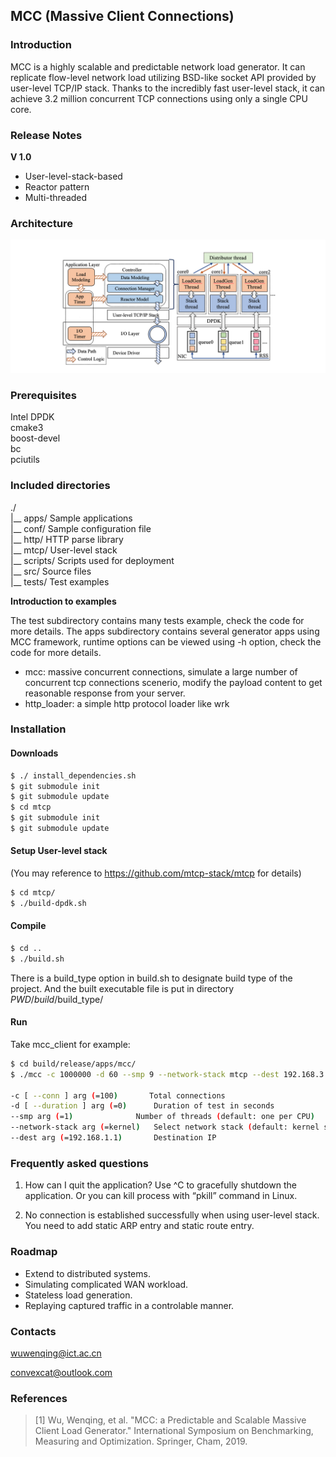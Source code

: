 ## MCC (Massive Client Connections)

### Introduction

MCC is a highly scalable and predictable network load generator. It can replicate flow-level network load utilizing BSD-like socket API provided by user-level TCP/IP stack. Thanks to the incredibly fast user-level stack, it can achieve 3.2 million concurrent TCP connections using only a single CPU core. 

### Release Notes

**V 1.0**

+ User-level-stack-based
+ Reactor pattern
+ Multi-threaded

### Architecture
 
 ![MCC_architecture](images/mcc_architecture.png)

### Prerequisites
Intel DPDK      
cmake3      
boost-devel      
bc      
pciutils      

### Included directories

./    
 |__ apps/      Sample applications      
 |__ conf/      Sample configuration file       
 |__ http/      HTTP parse library       
 |__ mtcp/      User-level stack      
 |__ scripts/   Scripts used for deployment      
 |__ src/       Source files    
 |__ tests/     Test examples     

**Introduction to examples**

The test subdirectory contains many tests example, check the code for more details.
The apps subdirectory contains several generator apps using MCC framework, runtime options can be viewed using -h option, check the code for more details.

+ mcc: massive concurrent connections, simulate a large number of concurrent tcp connections scenerio, modify the payload content to get reasonable response from your server.
+ http_loader: a simple http protocol loader like wrk

### Installation

#### Downloads

```bash
$ ./ install_dependencies.sh
$ git submodule init
$ git submodule update
$ cd mtcp
$ git submodule init
$ git submodule update
```
#### Setup User-level stack 

(You may reference to https://github.com/mtcp-stack/mtcp for details)

```bash
$ cd mtcp/
$ ./build-dpdk.sh
```

#### Compile
```bash
$ cd ..
$ ./build.sh
```
There is a build_type option in build.sh to designate build type of the project. And the built executable file is put in directory $PWD/build/$build_type/

#### Run

Take mcc_client for example:
```bash
$ cd build/release/apps/mcc/
$ ./mcc -c 1000000 -d 60 --smp 9 --network-stack mtcp --dest 192.168.3.6

-c [ --conn ] arg (=100)       Total connections
-d [ --duration ] arg (=0)      Duration of test in seconds
--smp arg (=1)        		Number of threads (default: one per CPU)
--network-stack arg (=kernel) 	Select network stack (default: kernel stack)
--dest arg (=192.168.1.1)     	Destination IP
```

### Frequently asked questions

1. How can I quit the application?
Use ^C to gracefully shutdown the application. Or you can kill process with “pkill” command in Linux.

2. No connection is established successfully when using user-level stack.
You need to add static ARP entry and static route entry.

### Roadmap

+ Extend to distributed systems.
+ Simulating complicated WAN workload.
+ Stateless load generation.
+ Replaying captured traffic in a controlable manner. 

### Contacts

wuwenqing@ict.ac.cn   

convexcat@outlook.com

### References
> [1] Wu, Wenqing, et al. "MCC: a Predictable and Scalable Massive Client Load Generator."  International Symposium on Benchmarking, Measuring and Optimization. Springer, Cham, 2019.
